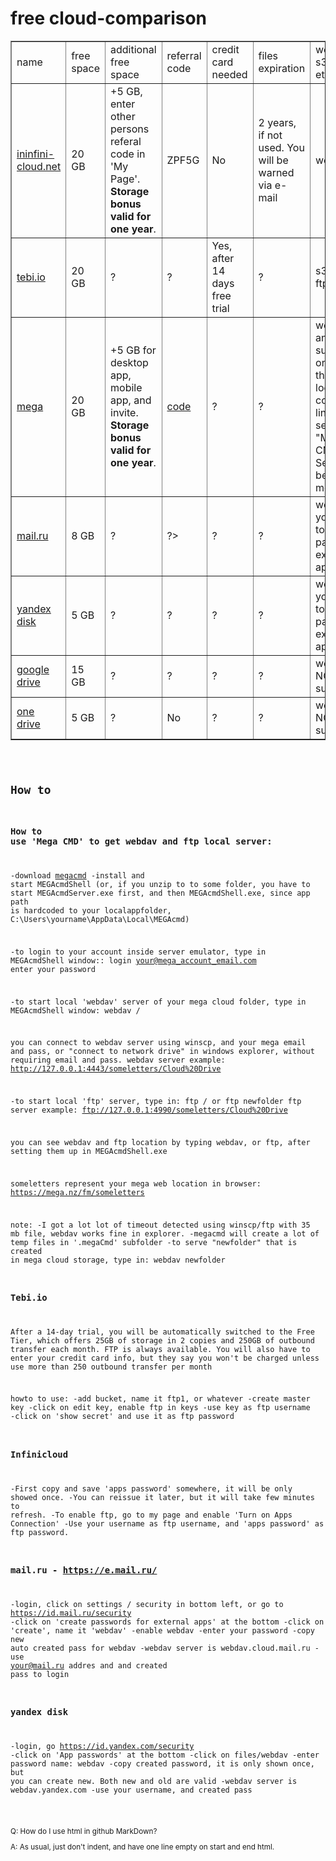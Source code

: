 # free cloud-comparison

<table border="1">
<tbody><tr>
<td>name</td>
<td>free space</td>
<td>additional free space</td>
<td>referral code</td>
<td>credit card needed</td>
<td>files expiration</td>
<td>webdav, s3, ftp etc.</td>
<td>note</td>
</tr>

<tr>
<td><a href="https://infini-cloud.net/en/">ininfini-cloud.net</a></td>
<td>20 GB</td>
<td>+5 GB, enter other persons referal code in 'My Page'. <b>Storage bonus valid for one year</b>. </td>
<td>ZPF5G</td>
<td>No</td>
<td>2 years, if not used. You will be warned via e-mail</td>
<td>webdav</td>
<td></td>
</tr>

<tr>
<td><a href="https://tebi.io/">tebi.io</a><a></a></td>
<td>20 GB</td>
<td>?</td>
<td>?</td>
<td>Yes, after 14 days free trial</td>
<td>?</td>
<td>s3, ftp, ftps</td>
<td>250 GB/Month free traffic. You will be charged if you go over that.</td>
</tr>

<tr>
<td><a href="https://mega.io/">mega</a></td>
<td>20 GB</td>
<td>+5 GB for desktop app, mobile app, and invite. <b>Storage bonus valid for one year</b>. </td>
<td><a href="https://mega.nz/#newsignupaGF2YWppQHlhaG9vLmNvbYGjvdF7zokU">code</a></td>
<td>?</td>
<td>?</td>
<td>webdav and ftp supported only through local command line server "MEGA CMD". See below for more info.</td>
<td>Download limited. "The limit is based on the amount of data downloaded from your IP address over the past six hours." </td>
</tr>


<tr>
<td><a href="https://e.mail.ru/">mail.ru</a></td>
<td>8 GB</td>
<td>?</td>
<td>?></td>
<td>?</td>
<td>?</td>
<td>webdav, you have to enable pass for external apps.</td>
<td>english version of site is at: https://e.mail.ru</td>
</tr>


<tr>
<td><a href="https://disk.yandex.com/">yandex disk</a></td>
<td>5 GB</td>
<td>?</td>
<td>?</td>
<td>?</td>
<td>?</td>
<td>webdav, you have to enable pass for external apps.</td>
<td></td>
</tr>

<tr>
<td><a href="https://drive.google.com/">google drive</a></td>
<td>15 GB</td>
<td>?</td>
<td>?</td>
<td>?</td>
<td>?</td>
<td>webdav NOT supported</td>
<td></td>
</tr>
 
<tr>
<td><a href="https://www.microsoft.com/en-us/microsoft-365/onedrive/free-online-cloud-storage">one drive</a></td>
<td>5 GB</td>
<td>?</td>
<td>No</td>
<td>?</td>
<td>?</td>
<td>webdav NOT supported</td>
<td></td>
</tr>

</tbody></table>

<code><pre>

## How to

### How to use 'Mega CMD' to get webdav and ftp local server:


-download [megacmd](https://mega.io/cmd)
-install and start MEGAcmdShell
(or, if you unzip to to some folder, you have to start MEGAcmdServer.exe first, 
and then MEGAcmdShell.exe, since app path is hardcoded to your localappfolder, 
C:\Users\yourname\AppData\Local\MEGAcmd)

-to login to your account inside server emulator, type in MEGAcmdShell window:: 
login your@mega_account_email.com
enter your password

-to start local 'webdav' server of your mega cloud folder, type in MEGAcmdShell window:
webdav /

you can connect to webdav server using winscp, and your mega email and pass,
or "connect to network drive" in windows explorer, without requiring email and pass.
webdav server example:
http://127.0.0.1:4443/someletters/Cloud%20Drive

-to start local 'ftp' server, type in:
ftp /
or 
ftp newfolder
ftp server example:
ftp://127.0.0.1:4990/someletters/Cloud%20Drive

you can see webdav and ftp location by typing 
webdav, or ftp, after setting them up in MEGAcmdShell.exe

someletters represent your mega web location in browser:
https://mega.nz/fm/someletters

note:
-I got a lot lot of timeout detected using winscp/ftp with 35 mb file, webdav works fine in explorer.
-megacmd will create a lot of temp files in '.megaCmd' subfolder
-to serve "newfolder" that is created in mega cloud storage, type in: webdav newfolder

### Tebi.io

After a 14-day trial, you will be automatically switched to the Free Tier, 
which offers 25GB of storage in 2 copies and 250GB of outbound transfer each month.
FTP is always available. You will also have to enter your credit card info, 
but they say you won't be charged unless use more than 250 outbound transfer per month

howto to use:
-add bucket, name it ftp1, or whatever
-create master key
-click on edit key, enable ftp in keys
-use key as ftp username 
-click on 'show secret' and use it as ftp password


### Infinicloud

-First copy and save 'apps password' somewhere, it will be only showed once.
-You can reissue it later, but it will take few minutes to refresh.
-To enable ftp, go to my page and enable 'Turn on Apps Connection'
-Use your username as ftp username, and 'apps password' as ftp password.

### mail.ru - https://e.mail.ru/ 
-login, click on settings / security in bottom left, or go to https://id.mail.ru/security
-click on 'create passwords for external apps' at the bottom
-click on 'create', name it 'webdav'
-enable webdav
-enter your password
-copy new auto created pass for webdav
-webdav server is webdav.cloud.mail.ru
-use your@mail.ru addres and and created pass to login

### yandex disk
-login, go https://id.yandex.com/security
-click on 'App passwords' at the bottom
-click on files/webdav
-enter password name: webdav
-copy created password, it is only shown once, but you can create new. Both new and old are valid
-webdav server is webdav.yandex.com
-use your username, and created pass


</pre></code>

<sub>
Q: How do I use html in github MarkDown?  
	
A: As usual, just don't indent, and have one line empty on start and end html.
</sub>


